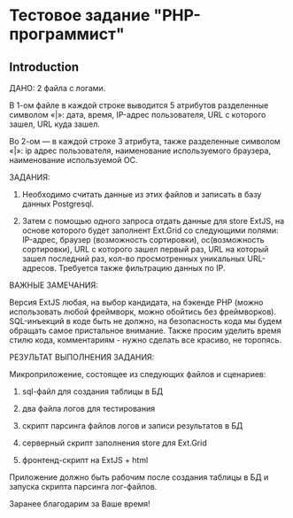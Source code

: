 # Тестовое задание "PHP-программист"

## Introduction

ДАНО: 2 файла с логами.

В 1-ом файле в каждой строке выводится 5 атрибутов разделенные символом «|»: дата, время, IP-адрес пользователя, URL с которого зашел, URL куда зашел.

Во 2-ом — в каждой строке 3 атрибута, также разделенные символом «|»: ip aдрес пользователя, наименование используемого браузера, наименование используемой ОС.


ЗАДАНИЯ:

1. Необходимо считать данные из этих файлов и записать в базу данных Postgresql.

2. Затем с помощью одного запроса отдать данные для store ExtJS, на основе которого будет заполнент Ext.Grid со следующими полями: IP-адрес, браузер (возможность сортировки), ос(возможность сортировки), URL с которого зашел первый раз, URL на который зашел последний раз, кол-во просмотренных уникальных URL-адресов. Требуется также фильтрацию данных по IP. 


ВАЖНЫЕ ЗАМЕЧАНИЯ:

Версия ExtJS любая, на выбор кандидата, на бэкенде PHP (можно использовать любой фреймворк, можно обойтись без фреймворков). SQL-инъекций в коде быть не должно, на безопасность кода мы будем обращать самое пристальное внимание. Также просим уделить время стилю кода, комментариям - нужно сделать все красиво, не торопясь.


РЕЗУЛЬТАТ ВЫПОЛНЕНИЯ ЗАДАНИЯ:

Микроприложение, состоящее из следующих файлов и сценариев:

1) sql-файл для создания таблицы в БД

2) два файла логов для тестирования

3) скрипт парсинга файлов логов и записи результатов в БД

4) серверный скрипт заполнения store для Ext.Grid

5) фронтенд-скрипт на ExtJS + html


Приложение должно быть рабочим после создания таблицы в БД и запуска скрипта парсинга лог-файлов.


Заранее благодарим за Ваше время!
